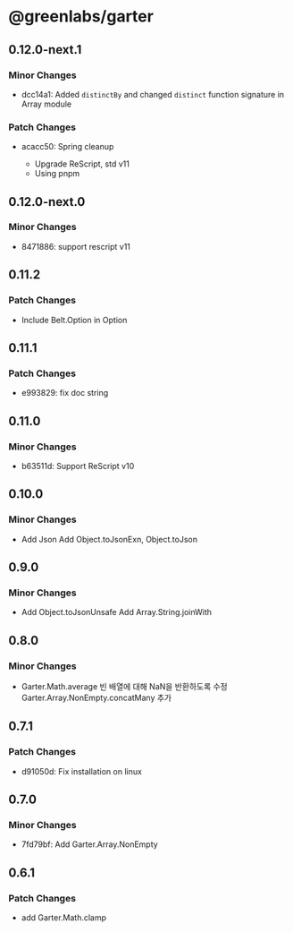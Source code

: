 # @greenlabs/garter

## 0.12.0-next.1

### Minor Changes

- dcc14a1: Added `distinctBy` and changed `distinct` function signature in Array module

### Patch Changes

- acacc50: Spring cleanup

  - Upgrade ReScript, std v11
  - Using pnpm

## 0.12.0-next.0

### Minor Changes

- 8471886: support rescript v11

## 0.11.2

### Patch Changes

- Include Belt.Option in Option

## 0.11.1

### Patch Changes

- e993829: fix doc string

## 0.11.0

### Minor Changes

- b63511d: Support ReScript v10

## 0.10.0

### Minor Changes

- Add Json
  Add Object.toJsonExn, Object.toJson

## 0.9.0

### Minor Changes

- Add Object.toJsonUnsafe
  Add Array.String.joinWith

## 0.8.0

### Minor Changes

- Garter.Math.average 빈 배열에 대해 NaN을 반환하도록 수정
  Garter.Array.NonEmpty.concatMany 추가

## 0.7.1

### Patch Changes

- d91050d: Fix installation on linux

## 0.7.0

### Minor Changes

- 7fd79bf: Add Garter.Array.NonEmpty

## 0.6.1

### Patch Changes

- add Garter.Math.clamp
